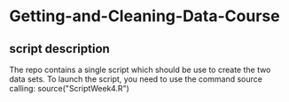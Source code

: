 # Getting-and-Cleaning-Data-Course

## script description
The repo contains a single script which should be use to create the two data sets.
To launch the script, you need to use the command source calling: source("ScriptWeek4.R")
